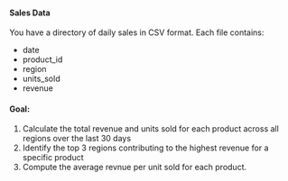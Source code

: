 #### Sales Data ####

You have a directory of daily sales in CSV format. Each file contains:
- date
- product_id
- region
- units_sold
- revenue

#### Goal: #####
1. Calculate the total revenue and units sold for each product across all regions over the last 30 days
2. Identify the top 3 regions contributing to the highest revenue for a specific product
3. Compute the average revnue per unit sold for each product. 
